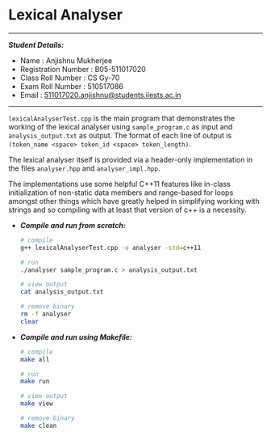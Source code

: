 # Lexical Analyser

---

***Student Details:***

- Name : Anjishnu Mukherjee
- Registration Number : B05-511017020
- Class Roll Number : CS Gy-70
- Exam Roll Number : 510517086
- Email : 511017020.anjishnu@students.iiests.ac.in

---

```lexicalAnalyserTest.cpp``` is the main program that demonstrates the
working of the lexical analyser using ```sample_program.c``` as input and
```analysis_output.txt``` as output. The format of each line of output is
```(token_name <space> token_id <space> token_length)```.

The lexical analyser itself is provided via a header-only implementation in the
files ```analyser.hpp``` and ```analyser_impl.hpp```.

The implementations use some helpful C++11 features like in-class initialization
of non-static data members and range-based for loops amongst other things which
have greatly helped in simplifying working with strings and so
compiling with at least that version of c++ is a necessity.

- ***Compile and run from scratch:***

  ```bash
  # compile
  g++ lexicalAnalyserTest.cpp -o analyser -std=c++11

  # run
  ./analyser sample_program.c > analysis_output.txt

  # view output
  cat analysis_output.txt

  # remove binary
  rm -f analyser
  clear
  ```

- ***Compile and run using Makefile:***

  ```bash
  # compile
  make all

  # run
  make run

  # view output
  make view

  # remove binary
  make clean
  ```
